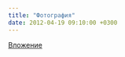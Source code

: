 ```yaml
---
title: "Фотография"
date: 2012-04-19 09:10:00 +0300
---
```



[Вложение](https://vk.com/photo41076938_282824387)
